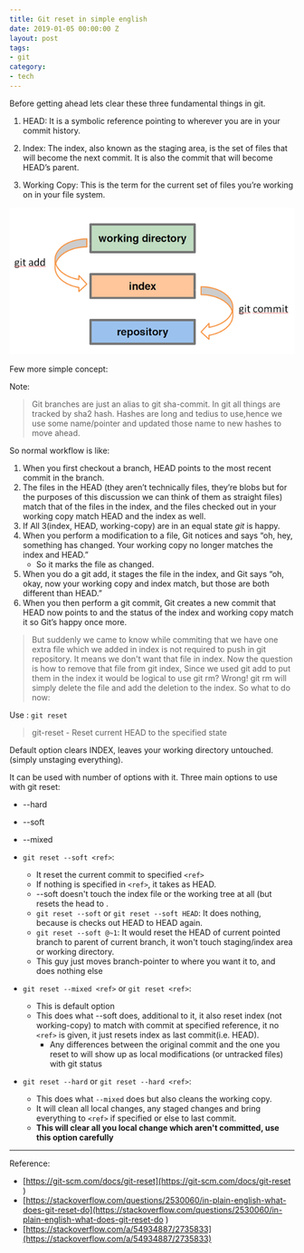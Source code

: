 ```yaml
---
title: Git reset in simple english
date: 2019-01-05 00:00:00 Z
layout: post
tags:
- git
category:
- tech
---
```


Before getting ahead lets clear these three fundamental things in git.

1. HEAD: It is a symbolic reference pointing to wherever you are in your commit history.

2. Index: The index, also known as the staging area, is the set of files that will become the next commit. It is also the commit that will become HEAD’s parent.

3. Working Copy: This is the term for the current set of files you’re working on in your file system.


![git-working-directory](/static/img/tech/git-reset/git-working-directory.png)

Few more simple concept:

Note:
>  Git branches are just an alias to git sha-commit. In git all things are tracked by sha2 hash. Hashes are long and tedius to use,hence we use some name/pointer and updated those name to new hashes to move ahead.


So normal workflow is like:

1. When you first checkout a branch, HEAD points to the most recent commit in the branch. 
2. The files in the HEAD (they aren’t technically files, they’re blobs but for the purposes of this discussion we can think of them as straight files) match that of the files in the index, and the files checked out in your working copy match HEAD and the index as well.
3. If All 3(index, HEAD, working-copy) are in an equal state _git_ is happy.
4. When you perform a modification to a file, Git notices and says “oh, hey, something has changed. Your working copy no longer matches the index and HEAD.” 
    * So it marks the file as changed.
5. When you do a git add, it stages the file in the index, and Git says “oh, okay, now your working copy and index match, but those are both different than HEAD.”
6. When you then perform a git commit, Git creates a new commit that HEAD now points to and the status of the index and working copy match it so Git’s happy once more.


> But suddenly we came to know while commiting that we have one extra file which we added in index is not required to push in git repository. It means we don't want that file in index. Now the question is how to remove that file from git index, Since we used git add to put them in the index it would be logical to use git rm? Wrong! git rm will simply delete the file and add the deletion to the index. So what to do now:

Use : `git reset`

> git-reset - Reset current HEAD to the specified state

Default option clears INDEX, leaves your working directory untouched. (simply unstaging everything).

It can be used with number of options with it. Three main options to use with git reset: 
* --hard
* --soft 
* --mixed

* `git reset --soft <ref>`:
    * It reset the current commit to specified `<ref>`
    * If nothing is specified in `<ref>`, it takes as HEAD.
    * --soft doesn't touch the index file or the working tree at all (but resets the head to <commit>.
    * `git reset --soft` or `git reset --soft HEAD`: It does nothing, because is checks out HEAD to HEAD again.
    * `git reset --soft @~1`: It would reset the HEAD of current pointed branch to parent of current branch, it won't touch staging/index area or working directory.
    * This guy just moves branch-pointer to where you want it to, and does nothing else


* `git reset --mixed <ref>` or `git reset <ref>`: 
    * This is default option
    * This does what --soft does, additional to it, it also reset index (not working-copy) to match with commit at specified reference, it no `<ref>` is given, it just resets index as last commit(i.e. HEAD).
        *  Any differences between the original commit and the one you reset to will show up as local modifications (or untracked files) with git status


* `git reset --hard` or `git reset --hard <ref>`: 
    * This does what `--mixed` does but also cleans the working copy.
    * It will clean all local changes, any staged changes and bring everything to `<ref>` if specified or else to last commit.
    * **This will clear all you local change which aren't committed, use this option carefully**

---

Reference:
* [https://git-scm.com/docs/git-reset](https://git-scm.com/docs/git-reset
)
* [https://stackoverflow.com/questions/2530060/in-plain-english-what-does-git-reset-do](https://stackoverflow.com/questions/2530060/in-plain-english-what-does-git-reset-do
)
* [https://stackoverflow.com/a/54934887/2735833](https://stackoverflow.com/a/54934887/2735833)
